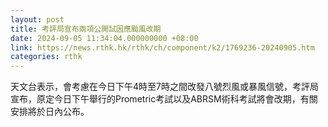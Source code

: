 ```yaml
---
layout: post
title: 考評局宣布兩項公開試因應颱風改期
date: 2024-09-05 11:34:04.000000000 +08:00
link: https://news.rthk.hk/rthk/ch/component/k2/1769236-20240905.htm
categories: rthk
---
```


天文台表示，會考慮在今日下午4時至7時之間改發八號烈風或暴風信號，考評局宣布，原定今日下午舉行的Prometric考試以及ABRSM術科考試將會改期，有關安排將於日內公布。
